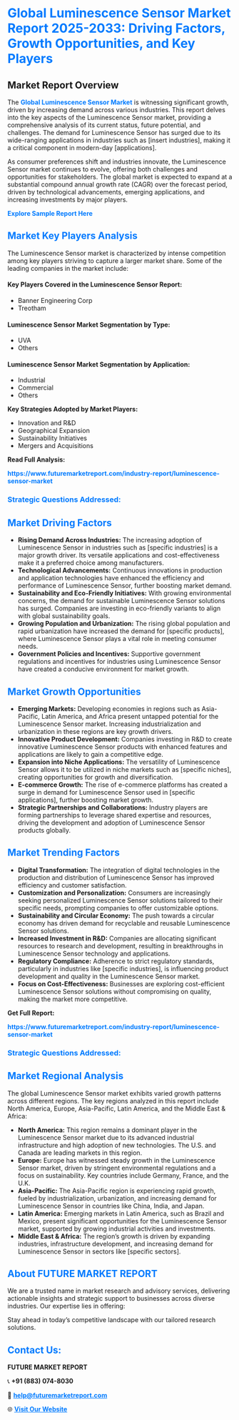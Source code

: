 <h1 style="color: #007BFF;">Global Luminescence Sensor Market Report 2025-2033: Driving Factors, Growth Opportunities, and Key Players</h1>

<section id="overview">
<h2>Market Report Overview</h2>
<p>The <a href="https://www.futuremarketreport.com/industry-report/luminescence-sensor-market" style="color: #007BFF; text-decoration: none;"><strong>Global Luminescence Sensor Market</strong></a> is witnessing significant growth, driven by increasing demand across various industries. This report delves into the key aspects of the Luminescence Sensor market, providing a comprehensive analysis of its current status, future potential, and challenges. The demand for Luminescence Sensor has surged due to its wide-ranging applications in industries such as [insert industries], making it a critical component in modern-day [applications].</p>
<p>As consumer preferences shift and industries innovate, the Luminescence Sensor market continues to evolve, offering both challenges and opportunities for stakeholders. The global market is expected to expand at a substantial compound annual growth rate (CAGR) over the forecast period, driven by technological advancements, emerging applications, and increasing investments by major players.</p>
</section>

<section id="overview">
<p><a href="https://www.futuremarketreport.com/request-sample/reportId=76862" style="color: #007BFF; text-decoration: none;"><strong>Explore Sample Report Here</strong></a></p>
</section>

<section id="key-players">
<h2 style="color: #007BFF;">Market Key Players Analysis</h2>
<p>The Luminescence Sensor market is characterized by intense competition among key players striving to capture a larger market share. Some of the leading companies in the market include:</p>
<h4>Key Players Covered in the Luminescence Sensor Report:</h4>
<ul><li>Banner Engineering Corp</li><li>Treotham</li></ul>
<h4>Luminescence Sensor Market Segmentation by Type:</h4>
<ul><li>UVA</li><li>Others</li></ul>

<h4>Luminescence Sensor Market Segmentation by Application:</h4>
<ul><li>Industrial</li><li>Commercial</li><li>Others</li></ul>
<p><strong>Key Strategies Adopted by Market Players:</strong></p>
<ul>
<li>Innovation and R&D</li>
<li>Geographical Expansion</li>
<li>Sustainability Initiatives</li>
<li>Mergers and Acquisitions</li>
</ul>
</section>

<section>
<p><strong>Read Full Analysis: </strong></p><a href="https://www.futuremarketreport.com/industry-report/luminescence-sensor-market" style="color: #007BFF; text-decoration: none;"><strong>https://www.futuremarketreport.com/industry-report/luminescence-sensor-market</strong></a>
<h3 style="color: #007BFF;">Strategic Questions Addressed:</h3>
</section>

<section id="driving-factors">
<h2 style="color: #007BFF;">Market Driving Factors</h2>
<ul>
<li><strong>Rising Demand Across Industries:</strong> The increasing adoption of Luminescence Sensor in industries such as [specific industries] is a major growth driver. Its versatile applications and cost-effectiveness make it a preferred choice among manufacturers.</li>
<li><strong>Technological Advancements:</strong> Continuous innovations in production and application technologies have enhanced the efficiency and performance of Luminescence Sensor, further boosting market demand.</li>
<li><strong>Sustainability and Eco-Friendly Initiatives:</strong> With growing environmental concerns, the demand for sustainable Luminescence Sensor solutions has surged. Companies are investing in eco-friendly variants to align with global sustainability goals.</li>
<li><strong>Growing Population and Urbanization:</strong> The rising global population and rapid urbanization have increased the demand for [specific products], where Luminescence Sensor plays a vital role in meeting consumer needs.</li>
<li><strong>Government Policies and Incentives:</strong> Supportive government regulations and incentives for industries using Luminescence Sensor have created a conducive environment for market growth.</li>
</ul>
</section>

<section id="growth-opportunities">
<h2 style="color: #007BFF;">Market Growth Opportunities</h2>
<ul>
<li><strong>Emerging Markets:</strong> Developing economies in regions such as Asia-Pacific, Latin America, and Africa present untapped potential for the Luminescence Sensor market. Increasing industrialization and urbanization in these regions are key growth drivers.</li>
<li><strong>Innovative Product Development:</strong> Companies investing in R&D to create innovative Luminescence Sensor products with enhanced features and applications are likely to gain a competitive edge.</li>
<li><strong>Expansion into Niche Applications:</strong> The versatility of Luminescence Sensor allows it to be utilized in niche markets such as [specific niches], creating opportunities for growth and diversification.</li>
<li><strong>E-commerce Growth:</strong> The rise of e-commerce platforms has created a surge in demand for Luminescence Sensor used in [specific applications], further boosting market growth.</li>
<li><strong>Strategic Partnerships and Collaborations:</strong> Industry players are forming partnerships to leverage shared expertise and resources, driving the development and adoption of Luminescence Sensor products globally.</li>
</ul>
</section>

<section id="trending-factors">
<h2 style="color: #007BFF;">Market Trending Factors</h2>
<ul>
<li><strong>Digital Transformation:</strong> The integration of digital technologies in the production and distribution of Luminescence Sensor has improved efficiency and customer satisfaction.</li>
<li><strong>Customization and Personalization:</strong> Consumers are increasingly seeking personalized Luminescence Sensor solutions tailored to their specific needs, prompting companies to offer customizable options.</li>
<li><strong>Sustainability and Circular Economy:</strong> The push towards a circular economy has driven demand for recyclable and reusable Luminescence Sensor solutions.</li>
<li><strong>Increased Investment in R&D:</strong> Companies are allocating significant resources to research and development, resulting in breakthroughs in Luminescence Sensor technology and applications.</li>
<li><strong>Regulatory Compliance:</strong> Adherence to strict regulatory standards, particularly in industries like [specific industries], is influencing product development and quality in the Luminescence Sensor market.</li>
<li><strong>Focus on Cost-Effectiveness:</strong> Businesses are exploring cost-efficient Luminescence Sensor solutions without compromising on quality, making the market more competitive.</li>
</ul>
</section>

<section>
<p><strong>Get Full Report: </strong></p><a href="https://www.futuremarketreport.com/industry-report/luminescence-sensor-market" style="color: #007BFF; text-decoration: none;"><strong>https://www.futuremarketreport.com/industry-report/luminescence-sensor-market</strong></a>
<h3 style="color: #007BFF;">Strategic Questions Addressed:</h3>
</section>


<section id="regional-analysis">
<h2 style="color: #007BFF;">Market Regional Analysis</h2>
<p>The global Luminescence Sensor market exhibits varied growth patterns across different regions. The key regions analyzed in this report include North America, Europe, Asia-Pacific, Latin America, and the Middle East & Africa:</p>
<ul>
<li><strong>North America:</strong> This region remains a dominant player in the Luminescence Sensor market due to its advanced industrial infrastructure and high adoption of new technologies. The U.S. and Canada are leading markets in this region.</li>
<li><strong>Europe:</strong> Europe has witnessed steady growth in the Luminescence Sensor market, driven by stringent environmental regulations and a focus on sustainability. Key countries include Germany, France, and the U.K.</li>
<li><strong>Asia-Pacific:</strong> The Asia-Pacific region is experiencing rapid growth, fueled by industrialization, urbanization, and increasing demand for Luminescence Sensor in countries like China, India, and Japan.</li>
<li><strong>Latin America:</strong> Emerging markets in Latin America, such as Brazil and Mexico, present significant opportunities for the Luminescence Sensor market, supported by growing industrial activities and investments.</li>
<li><strong>Middle East & Africa:</strong> The region’s growth is driven by expanding industries, infrastructure development, and increasing demand for Luminescence Sensor in sectors like [specific sectors].</li>
</ul>
</section>

<footer>
<h2 style="color: #007BFF;">About FUTURE MARKET REPORT</h2>
<p>We are a trusted name in market research and advisory services, delivering actionable insights and strategic support to businesses across diverse industries. Our expertise lies in offering:</p>

<p>Stay ahead in today’s competitive landscape with our tailored research solutions.</p>

<h2 style="color: #007BFF;">Contact Us:</h2>
<p><strong>FUTURE MARKET REPORT</strong></p>
<p>📞 <strong>+91 (883) 074-8030</strong></p>
<p>📧 <strong><a href="mailto:help@futuremarketreport.com" style="color: #007BFF;">help@futuremarketreport.com</a></strong></p>
<p>🌐 <strong><a href="https://www.futuremarketreport.com/" style="color: #007BFF;">Visit Our Website</a></strong></p>
</footer>